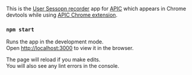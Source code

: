 This is the [User Sessopn recorder](https://docs.apic.app/capture-and-test-api-from-real-user-sessions) app for [APIC](https://apic.app) which appears in Chrome devtools while using [APIC Chrome extension](https://chrome.google.com/webstore/detail/apic-complete-api-solutio/ggnhohnkfcpcanfekomdkjffnfcjnjam).

### `npm start`

Runs the app in the development mode.<br />
Open [http://localhost:3000](http://localhost:3000) to view it in the browser.

The page will reload if you make edits.<br />
You will also see any lint errors in the console.
